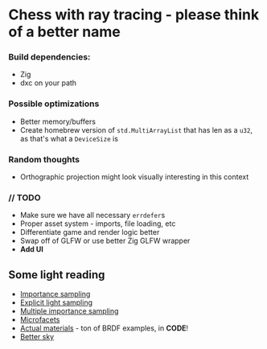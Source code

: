 # Chess with ray tracing - please think of a better name

### Build dependencies:
* Zig
* dxc on your path

### Possible optimizations
* Better memory/buffers
* Create homebrew version of `std.MultiArrayList` that has len as a `u32`, as that's what a `DeviceSize` is

### Random thoughts
* Orthographic projection might look visually interesting in this context 

### // TODO
* Make sure we have all necessary `errdefer`s
* Proper asset system - imports, file loading, etc
* Differentiate game and render logic better
* Swap off of GLFW or use better Zig GLFW wrapper
* **Add UI**

## Some light reading
- [Importance sampling](https://computergraphics.stackexchange.com/q/4979)
- [Explicit light sampling](https://computergraphics.stackexchange.com/q/5152)
- [Multiple importance sampling](https://graphics.stanford.edu/courses/cs348b-03/papers/veach-chapter9.pdf)
- [Microfacets](https://agraphicsguy.wordpress.com/2015/11/01/sampling-microfacet-brdf/)
- [Actual materials](https://github.com/wdas/brdf) - ton of BRDF examples, in **CODE**!
- [Better sky](https://sebh.github.io/publications/egsr2020.pdf)
